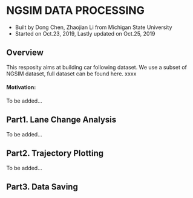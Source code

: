 
NGSIM DATA PROCESSING
===============

- Built by Dong Chen, Zhaojian Li from Michigan State University
- Started on Oct.23, 2019, Lastly updated on Oct.25, 2019

Overview
-------

This resposity aims at building car following dataset. We use a subset of NGSIM dataset, full dataset can be found here. xxxx

#### Motivation:
To be added...

Part1. Lane Change Analysis
-------

To be added...


Part2. Trajectory Plotting
-------

To be added...


Part3. Data Saving
-------
